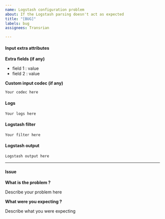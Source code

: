 ```yaml
---
name: Logstash configuration problem
about: If the Logstash parsing doesn't act as expected
title: "[BUG]"
labels: bug
assignees: Transrian

---
```


#### Input extra attributes

**Extra fields (if any)**

 - field 1 : value
 - field 2 : value

**Custom input codec (if any)**

```
Your codec here
```

#### Logs

```
Your logs here
```

#### Logstash filter

```
Your filter here
```

#### Logstash output

``` 
Logstash output here
```

---

#### Issue

**What is the problem ?**

Describe your problem here

**What were you expecting ?**

Describe what you were expecting
